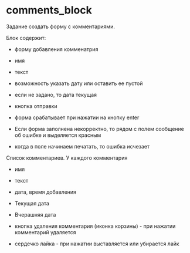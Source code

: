 # comments_block
Задание создать форму с комментариями.

Блок содержит:
- форму добавления комменатрия

- имя

- текст

- возможность указать дату или оставить ее пустой

- если не задано, то дата текущая

- кнопка отправки
- форма срабатывает при нажатии на кнопку enter

- Если форма заполнена некорректно, то рядом с полем сообщение об ошибке и выделяется красным

- когда в поле начинаем печатать, то ошибка исчезает

Список комментариев. У каждого комментария

- имя

- текст

- дата, время добавления

- Текущая дата
- Вчерашняя дата
- кнопка удаления комментария (иконка корзины) - при нажатии комментарий удаляется

- сердечко лайка - при нажатии выставляется или убирается лайк
